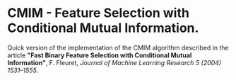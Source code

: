 # CMIM - Feature Selection with Conditional Mutual Information.
Quick version of the implementation of the CMIM algorithm described in the article **"Fast Binary Feature Selection with
Conditional Mutual Information"**, F. Fleuret, *Journal of Machine Learning Research 5 (2004) 1531–1555*.
